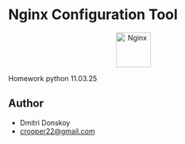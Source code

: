 # Nginx Configuration Tool

<p align="center">
    <img src="https://raw.githubusercontent.com/marwin1991/profile-technology-icons/refs/heads/main/icons/python.png" alt="Nginx" width="70" height="70">

</p>

Homework python 11.03.25


## Author

- Dmitri Donskoy
- crooper22@gmail.com

